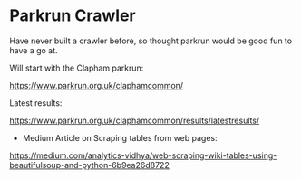 # Parkrun Crawler

Have never built a crawler before, so thought parkrun would be good fun to have a go at. 

Will start with the Clapham parkrun:

https://www.parkrun.org.uk/claphamcommon/

Latest results:

https://www.parkrun.org.uk/claphamcommon/results/latestresults/


* Medium Article on Scraping tables from web pages: 

https://medium.com/analytics-vidhya/web-scraping-wiki-tables-using-beautifulsoup-and-python-6b9ea26d8722


